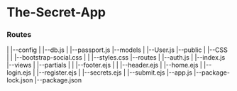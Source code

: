 # The-Secret-App

### Routes

|
|--config
| |--db.js
| |--passport.js
|--models
| |--User.js
|--public
| |--CSS
| | |--bootstrap-social.css
| | |--styles.css
|--routes
| |--auth.js
| |--index.js
|--views
| |--partials
| | |--footer.ejs
| | |--header.ejs
| |--home.ejs
| |--login.ejs
| |--register.ejs
| |--secrets.ejs
| |--submit.ejs
|--app.js
|--package-lock.json
|--package.json

